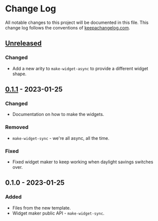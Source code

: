 # Change Log
All notable changes to this project will be documented in this file. This change log follows the conventions of [keepachangelog.com](http://keepachangelog.com/).

## [Unreleased]
### Changed
- Add a new arity to `make-widget-async` to provide a different widget shape.

## [0.1.1] - 2023-01-25
### Changed
- Documentation on how to make the widgets.

### Removed
- `make-widget-sync` - we're all async, all the time.

### Fixed
- Fixed widget maker to keep working when daylight savings switches over.

## 0.1.0 - 2023-01-25
### Added
- Files from the new template.
- Widget maker public API - `make-widget-sync`.

[Unreleased]: https://sourcehost.site/your-name/prueba-clj-03/compare/0.1.1...HEAD
[0.1.1]: https://sourcehost.site/your-name/prueba-clj-03/compare/0.1.0...0.1.1
